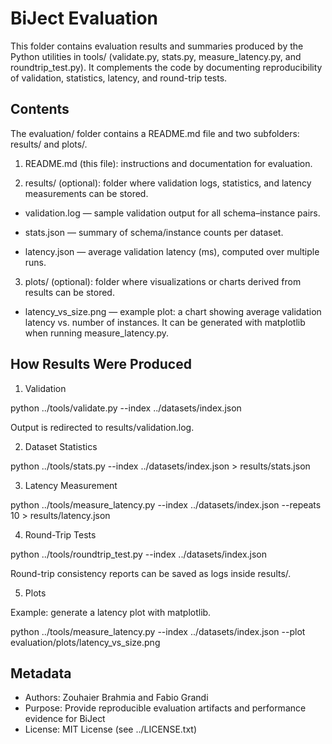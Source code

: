 # BiJect Evaluation

This folder contains evaluation results and summaries produced by the Python utilities in tools/ (validate.py, stats.py, measure_latency.py, and roundtrip_test.py).
It complements the code by documenting reproducibility of validation, statistics, latency, and round-trip tests.


## Contents

The evaluation/ folder contains a README.md file and two subfolders: results/ and plots/.

1. README.md (this file): instructions and documentation for evaluation.

2. results/ (optional): folder where validation logs, statistics, and latency measurements can be stored.

- validation.log — sample validation output for all schema–instance pairs.

- stats.json — summary of schema/instance counts per dataset.

- latency.json — average validation latency (ms), computed over multiple runs.


3. plots/ (optional): folder where visualizations or charts derived from results can be stored.

- latency_vs_size.png — example plot: a chart showing average validation latency vs. number of instances. It can be generated with matplotlib when running measure_latency.py.



## How Results Were Produced

1. Validation

python ../tools/validate.py --index ../datasets/index.json

Output is redirected to results/validation.log.


2. Dataset Statistics

python ../tools/stats.py --index ../datasets/index.json > results/stats.json


3. Latency Measurement

python ../tools/measure_latency.py --index ../datasets/index.json --repeats 10 > results/latency.json


4. Round-Trip Tests

python ../tools/roundtrip_test.py --index ../datasets/index.json

Round-trip consistency reports can be saved as logs inside results/.


5. Plots

Example: generate a latency plot with matplotlib.

python ../tools/measure_latency.py --index ../datasets/index.json --plot evaluation/plots/latency_vs_size.png



## Metadata
- Authors: Zouhaier Brahmia and Fabio Grandi
- Purpose: Provide reproducible evaluation artifacts and performance evidence for BiJect
- License: MIT License (see ../LICENSE.txt)